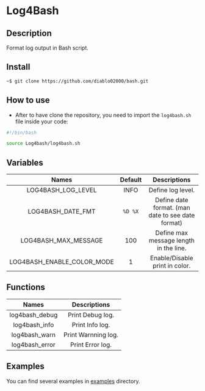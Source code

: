 # Log4Bash

<!-- START doctoc generated TOC please keep comment here to allow auto update -->
<!-- DON'T EDIT THIS SECTION, INSTEAD RE-RUN doctoc TO UPDATE -->


## Description

Format log output in Bash script.

## Install

```bash
~$ git clone https://github.com/diablo02000/bash.git
```

## How to use

- After to have clone the repository, you need to import the `log4bash.sh` file inside your code:

```bash
#!/bin/bash

source Log4bash/log4bash.sh
```

## Variables

| Names  | Default  | Descriptions  |
|:-:|:-:|:-:|
| LOG4BASH_LOG_LEVEL | INFO | Define log level. |
| LOG4BASH_DATE_FMT | `%D %X` | Define date format. (man date to see date format) |
| LOG4BASH_MAX_MESSAGE | 100 | Define max message length in the line. |
| LOG4BASH_ENABLE_COLOR_MODE | 1 | Enable/Disable print in color. |

## Functions

| Names | Descriptions  |
|:-:|:-:|
| log4bash_debug | Print Debug log. |
| log4bash_info | Print Info log. |
| log4bash_warn | Print Warnning log. |
| log4bash_error | Print Error log. |


## Examples

You can find several examples in [examples](examples) directory.
